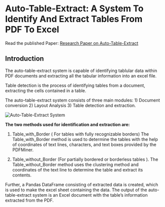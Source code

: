 # Auto-Table-Extract: A System To Identify And Extract Tables From PDF To Excel 
Read the published Paper: [Research Paper on Auto-Table-Extract](https://www.ijstr.org/final-print/may2020/Auto-table-extract-A-System-To-Identify-And-Extract-Tables-From-Pdf-To-Excel.pdf)
## Introduction
The auto-table-extract system is capable of identifying tablular data within PDF documents and extracting all the tabular information into an excel  file. 

Table detection is the process of identifying tables from a document, extracting the cells contained in a table. 

The auto-table-extract system consists of three main modules: 1) Document conversion 2) Layout Analysis 3) Table detection and extraction. 

![Auto-Table-Extract System](https://drive.google.com/uc?id=1mgSpUkGmnbI12_fE83PZ3fyDfR6lsMsW)


**The two methods used for identification and extraction are:**

1) Table_with_Border ( For tables with fully recognizable borders)
The Table_with_Border method is used to determine the tables with the help of coordinates of text lines, characters, and text boxes provided by the PDFMiner. 

2) Table_without_Border (For partially bordered or borderless tables ). 
The Table_without_Border method uses the clustering method and coordinates of the text line to determine the table and extract its contents.


Further, a Pandas DataFrame consisting of extracted data is created, which is used to make the excel sheet containing the data. The output of the auto-table-extract system is an Excel document with the table’s information extracted from the PDF. 
